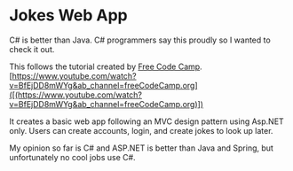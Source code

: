 # Jokes Web App

C# is better than Java. C# programmers say this proudly so I wanted to check it out. 

This follows the tutorial created by [Free Code Camp]([url](https://www.freecodecamp.org/)).
[https://www.youtube.com/watch?v=BfEjDD8mWYg&ab_channel=freeCodeCamp.org]([(https://www.youtube.com/watch?v=BfEjDD8mWYg&ab_channel=freeCodeCamp.org)])

It creates a basic web app following an MVC design pattern using Asp.NET only. Users can create accounts, login, and create jokes to look up later.

My opinion so far is C# and ASP.NET is better than Java and Spring, but unfortunately no cool jobs use C#.


